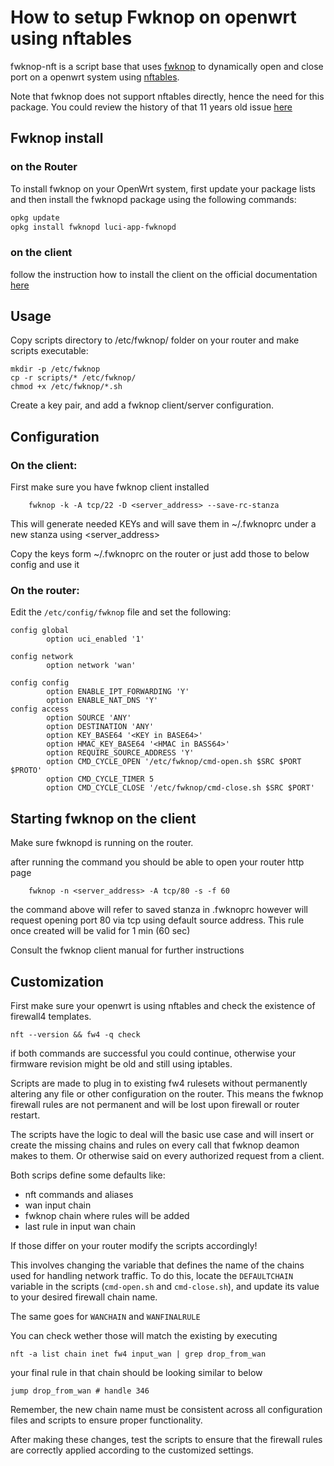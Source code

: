 # How to setup Fwknop on openwrt using nftables

fwknop-nft is a script base that uses [fwknop](http://www.cipherdyne.org/fwknop/) to dynamically open and close port on a openwrt system using [nftables](https://openwrt.org/docs/guide-user/firewall/misc/nftables).

Note that fwknop does not support nftables directly, hence the need for this package. You could review the history of that 11 years old issue [here](https://github.com/mrash/fwknop/issues/107)

## Fwknop install 
### on the Router
To install fwknop on your OpenWrt system, first update your package lists and then install the fwknopd package using the following commands:

```sh
opkg update
opkg install fwknopd luci-app-fwknopd
```

### on the client
follow the instruction how to install the client on the official documentation [here](https://www.cipherdyne.org/fwknop/docs/fwknop-tutorial.html#install-fwknop)

## Usage

Copy scripts directory to /etc/fwknop/ folder  on your router and make scripts executable:

    mkdir -p /etc/fwknop
    cp -r scripts/* /etc/fwknop/ 
    chmod +x /etc/fwknop/*.sh

Create a key pair, and add a fwknop client/server configuration.

## Configuration

### On the client:
 First make sure you have fwknop client installed
```
    fwknop -k -A tcp/22 -D <server_address> --save-rc-stanza 
```
This will generate needed KEYs and will save them in ~/.fwknoprc under a new stanza using <server_address>

Copy the keys form ~/.fwknoprc on the router or just add those to below config and use it

### On the router:

Edit the `/etc/config/fwknop` file and set the following:

```
config global
        option uci_enabled '1'

config network
        option network 'wan'

config config
        option ENABLE_IPT_FORWARDING 'Y'
        option ENABLE_NAT_DNS 'Y'
config access
        option SOURCE 'ANY'
        option DESTINATION 'ANY'
        option KEY_BASE64 '<KEY in BASE64>'
        option HMAC_KEY_BASE64 '<HMAC in BASS64>'
        option REQUIRE_SOURCE_ADDRESS 'Y'
        option CMD_CYCLE_OPEN '/etc/fwknop/cmd-open.sh $SRC $PORT $PROTO'
        option CMD_CYCLE_TIMER 5
        option CMD_CYCLE_CLOSE '/etc/fwknop/cmd-close.sh $SRC $PORT'
```
## Starting fwknop on the client

Make sure fwknopd is running on the router.

after running the command you should be able to open your router http page
```
    fwknop -n <server_address> -A tcp/80 -s -f 60
```
the command above will refer to saved stanza in .fwknoprc however will request opening port 80 via tcp using default source address.
This rule once created will be valid for 1 min (60 sec)

Consult the fwknop client manual for further instructions

## Customization
First make sure your openwrt is using nftables and check the existence of firewall4 templates.
```
nft --version && fw4 -q check
```
if both commands are successful you could continue, otherwise your firmware revision might be old and still using iptables.

Scripts are made to plug in to existing fw4 rulesets without permanently altering any file or other configuration on the router. This means the fwknop firewall rules are not permanent and will be lost upon firewall or router restart. 

The scripts have the logic to deal will the basic use case and will insert or create the missing chains and rules on every call that fwknop deamon makes to them. Or otherwise said on every authorized request from a client.

Both scrips define some defaults like:
- nft commands and aliases
- wan input chain
- fwknop chain where rules will be added
- last rule in input wan chain

If those differ on your router modify the scripts accordingly!

This involves changing the variable that defines the name of the chains used for handling network traffic.
To do this, locate the `DEFAULTCHAIN` variable in the scripts (`cmd-open.sh` and `cmd-close.sh`), and update its value to your desired firewall chain name. 

The same goes for `WANCHAIN` and `WANFINALRULE`

You can check wether those will match the existing by executing
```
nft -a list chain inet fw4 input_wan | grep drop_from_wan
```
your final rule in that chain should be looking similar to below
```
jump drop_from_wan # handle 346
```
Remember, the new chain name must be consistent across all configuration files and scripts to ensure proper functionality. 

After making these changes, test the scripts to ensure that the firewall rules are correctly applied according to the customized settings.



